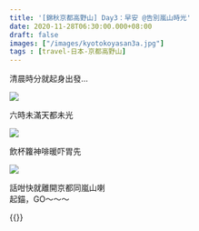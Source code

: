 ```yaml
---
title: '[錦秋京都高野山] Day3：早安 @告別嵐山時光'
date: 2020-11-28T06:30:00.000+08:00
draft: false
images: ["/images/kyotokoyasan3a.jpg"]
tags : [travel-日本-京都高野山]
---
```


清晨時分就起身出發...  

![](/images/kyotokoyasan3a1.jpg)

六時未滿天都未光  

![](/images/kyotokoyasan3a2.jpg)

飲杯籮神啡暖吓胃先

![](/images/kyotokoyasan3a.jpg)

話咁快就離開京都同嵐山喇  
起錨，GO～～～
  
  
{{<kyotokoyasan>}}  
